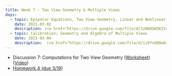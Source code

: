```yaml
---
title: Week 7 - Two View Geometry & Multiple Views
days:
  - topic: Epipolar Equations, Two View Geometry, Linear and Nonlinear Two-view Geometry
    date: 2021-03-02
    description: (<a href="https://drive.google.com/file/d/1zNbDSKOKIIdlD6CDLgMg-28Qf1BJ4gcw/view?usp=sharing">Slides</a>) (<a href="https://youtu.be/tfqxJOWNdcs">Video</a>) (Scribe Notes) <br /> Reading - MaSKS Ch 5
  - topic: Calibration; Geometry and Algebra of Multiple Views
    date: 2021-03-04
    description:  (<a href="https://drive.google.com/file/d/1z97vOQHwEvHBKBUI5slXLmdq9EkNmFBu/view?usp=sharing">Slides</a>) (<a href="https://youtu.be/f7YmEpAj_ac">Video</a>) ([Scribe Notes](../assets/scribe/scribe_lec14.pdf)) <br /> Reading - MaSKS Ch 6
---
```


- Discussion 7: Computations for Two View Geometry ([Worksheet](../assets/discussions/EECS_106B_Discussion_7_Practical_Epipolar_Geometry.pdf)) (<a href="https://youtu.be/jtbSLr6z1Q0A">Video</a>)
- [Homework 4 (due 3/19)](../assets/hw/hw4_assignment.pdf)
